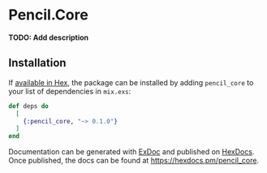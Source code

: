 # Pencil.Core

**TODO: Add description**

## Installation

If [available in Hex](https://hex.pm/docs/publish), the package can be installed
by adding `pencil_core` to your list of dependencies in `mix.exs`:

```elixir
def deps do
  [
    {:pencil_core, "~> 0.1.0"}
  ]
end
```

Documentation can be generated with [ExDoc](https://github.com/elixir-lang/ex_doc)
and published on [HexDocs](https://hexdocs.pm). Once published, the docs can
be found at <https://hexdocs.pm/pencil_core>.

